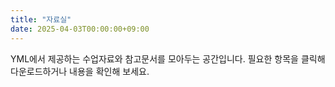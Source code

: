 ```yaml
---
title: "자료실"
date: 2025-04-03T00:00:00+09:00
---
```


YML에서 제공하는 수업자료와 참고문서를 모아두는 공간입니다.
필요한 항목을 클릭해 다운로드하거나 내용을 확인해 보세요.
